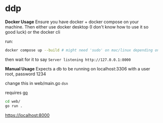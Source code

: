 # ddp

**Docker Usage** 
Ensure you have docker + docker compose on your machine.
Then either use docker desktop (I don't know how to use it so good luck)
or the docker cli

run:
```sh
docker compose up --build # might need 'sudo' on mac/linux depending on setup
```
then wait for it to say `Server listening http://127.0.0.1:8000`

**Manual Usage** 
Expects a db to be running on localhost:3306
with a user root, password 1234

change this in web/main.go `dsn`

requires [go](https://go.dev/doc/install)

```sh
cd web/
go run .
```
[https://localhost:8000](https://localhost:8000)
